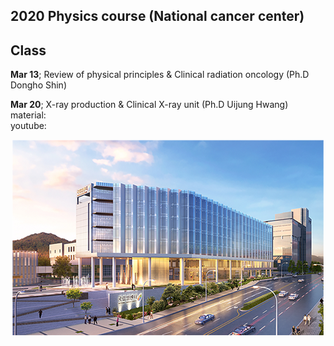 ## 2020 Physics course (National cancer center)
  
  
## Class 
**Mar 13**; Review of physical principles & Clinical radiation oncology (Ph.D Dongho Shin)  
  
**Mar 20**; X-ray production & Clinical X-ray unit (Ph.D Uijung Hwang)  
material:<br/>
youtube: <br/>



 
 
   
   
     
     
      
       
        
         
         
<p align="center">
  <img src = https://github.com/wjcheon/2020_NCC_PhysicsCourse/blob/master/visual.png /></div>
</p>




